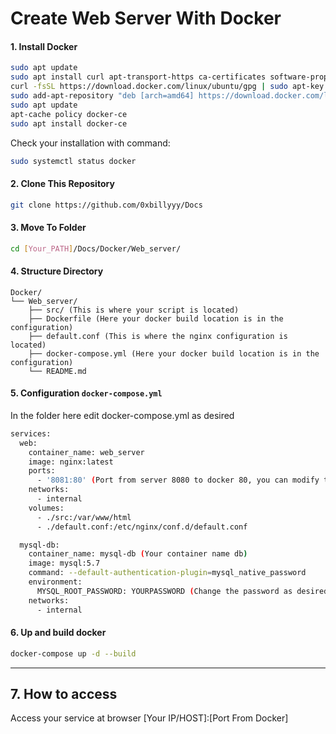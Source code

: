 # Create Web Server With Docker

#### 1. Install Docker

```bash
sudo apt update
sudo apt install curl apt-transport-https ca-certificates software-properties-common
curl -fsSL https://download.docker.com/linux/ubuntu/gpg | sudo apt-key add -
sudo add-apt-repository "deb [arch=amd64] https://download.docker.com/linux/ubuntu focal stable"
sudo apt update
apt-cache policy docker-ce
sudo apt install docker-ce

```

  Check your installation with command: 

```bash
sudo systemctl status docker
```

#### 2. Clone This Repository

```bash
git clone https://github.com/0xbillyyy/Docs
```

#### 3. Move To Folder

```bash
cd [Your_PATH]/Docs/Docker/Web_server/
```

#### 4. Structure Directory

```
Docker/
└── Web_server/
    ├── src/ (This is where your script is located)
    ├── Dockerfile (Here your docker build location is in the configuration)
    ├── default.conf (This is where the nginx configuration is located)
    ├── docker-compose.yml (Here your docker build location is in the configuration)
    └── README.md
```

#### 5.  Configuration `docker-compose.yml`

In the folder here edit docker-compose.yml as desired

```bash
services:
  web:
    container_name: web_server 
    image: nginx:latest
    ports:
      - '8081:80' (Port from server 8080 to docker 80, you can modify the port from)
    networks:
      - internal
    volumes:
      - ./src:/var/www/html
      - ./default.conf:/etc/nginx/conf.d/default.conf
```

```bash
  mysql-db:
    container_name: mysql-db (Your container name db)
    image: mysql:5.7
    command: --default-authentication-plugin=mysql_native_password
    environment:
      MYSQL_ROOT_PASSWORD: YOURPASSWORD (Change the password as desired)
    networks:
      - internal
```

#### 6. Up and build docker

```bash
docker-compose up -d --build
```



---



## 7. How to access

Access your service at browser [Your IP/HOST]:[Port From Docker]
